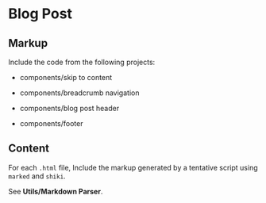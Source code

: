 # Blog Post

## Markup

Include the code from the following projects:

- components/skip to content

- components/breadcrumb navigation

- components/blog post header

- components/footer

## Content

For each `.html` file, Include the markup generated by a tentative script using `marked` and `shiki`.

See **Utils/Markdown Parser**.
